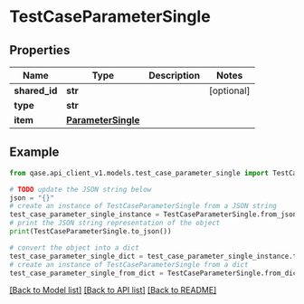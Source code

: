 # TestCaseParameterSingle


## Properties

Name | Type | Description | Notes
------------ | ------------- | ------------- | -------------
**shared_id** | **str** |  | [optional] 
**type** | **str** |  | 
**item** | [**ParameterSingle**](ParameterSingle.md) |  | 

## Example

```python
from qase.api_client_v1.models.test_case_parameter_single import TestCaseParameterSingle

# TODO update the JSON string below
json = "{}"
# create an instance of TestCaseParameterSingle from a JSON string
test_case_parameter_single_instance = TestCaseParameterSingle.from_json(json)
# print the JSON string representation of the object
print(TestCaseParameterSingle.to_json())

# convert the object into a dict
test_case_parameter_single_dict = test_case_parameter_single_instance.to_dict()
# create an instance of TestCaseParameterSingle from a dict
test_case_parameter_single_from_dict = TestCaseParameterSingle.from_dict(test_case_parameter_single_dict)
```
[[Back to Model list]](../README.md#documentation-for-models) [[Back to API list]](../README.md#documentation-for-api-endpoints) [[Back to README]](../README.md)


